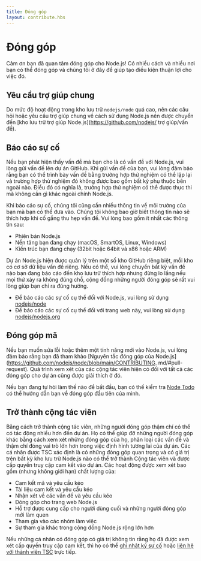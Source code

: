 ```yaml
---
title: Đóng góp
layout: contribute.hbs
---
```


# Đóng góp

Cảm ơn bạn đã quan tâm đóng góp cho Node.js! Có nhiều cách và nhiều nơi bạn có
thể đóng góp và chúng tôi ở đây để giúp tạo điều kiện thuận lợi cho việc đó.

## Yêu cầu trợ giúp chung

Do mức độ hoạt động trong kho lưu trữ `nodejs/node` quá cao, nên các câu hỏi
hoặc yêu cầu trợ giúp chung về cách sử dụng Node.js nên được chuyển đến [kho lưu
trữ trợ giúp Node.js](https://github.com/nodejs/ trợ giúp/vấn đề).

## Báo cáo sự cố

Nếu bạn phát hiện thấy vấn đề mà bạn cho là có vấn đề với Node.js, vui lòng gửi
vấn đề lên dự án GitHub. Khi gửi vấn đề của bạn, vui lòng đảm bảo rằng bạn có
thể trình bày vấn đề bằng trường hợp thử nghiệm có thể lặp lại và trường hợp thử
nghiệm đó không được bao gồm bất kỳ phụ thuộc bên ngoài nào. Điều đó có nghĩa
là, trường hợp thử nghiệm có thể được thực thi mà không cần gì khác ngoài chính
Node.js.

Khi báo cáo sự cố, chúng tôi cũng cần nhiều thông tin về môi trường của bạn mà
bạn có thể đưa vào. Chúng tôi không bao giờ biết thông tin nào sẽ thích hợp khi
cố gắng thu hẹp vấn đề. Vui lòng bao gồm ít nhất các thông tin sau:

* Phiên bản Node.js
* Nền tảng bạn đang chạy (macOS, SmartOS, Linux, Windows)
* Kiến trúc bạn đang chạy (32bit hoặc 64bit và x86 hoặc ARM)

Dự án Node.js hiện được quản lý trên một số kho GitHub riêng biệt, mỗi kho có cơ
sở dữ liệu vấn đề riêng. Nếu có thể, vui lòng chuyển bất kỳ vấn đề nào bạn đang
báo cáo đến kho lưu trữ thích hợp nhưng đừng lo lắng nếu mọi thứ xảy ra không
đúng chỗ, cộng đồng những người đóng góp sẽ rất vui lòng giúp bạn chỉ ra đúng
hướng.

* Để báo cáo các sự cố cụ thể đối với Node.js, vui lòng sử dụng
  [nodejs/node](https://github.com/nodejs/node)
* Để báo cáo các sự cố cụ thể đối với trang web này, vui lòng sử dụng
  [nodejs/nodejs.org](https://github.com/nodejs/nodejs.org/issues)

## Đóng góp mã

Nếu bạn muốn sửa lỗi hoặc thêm một tính năng mới vào Node.js, vui lòng đảm bảo
rằng bạn đã tham khảo [Nguyên tắc đóng góp của
Node.js](https://github.com/nodejs/node/blob/main/CONTRIBUTING.
md/#pull-request). Quá trình xem xét của các cộng tác viên hiện có đối với tất
cả các đóng góp cho dự án cũng được giải thích ở đó.

Nếu bạn đang tự hỏi làm thế nào để bắt đầu, bạn có thể kiểm tra [Node
Todo](https://www.nodetodo.org/) có thể hướng dẫn bạn về đóng góp đầu tiên của
mình.

## Trở thành cộng tác viên

Bằng cách trở thành cộng tác viên, những người đóng góp thậm chí có thể có tác
động nhiều hơn đến dự án. Họ có thể giúp đỡ những người đóng góp khác bằng cách
xem xét những đóng góp của họ, phân loại các vấn đề và thậm chí đóng vai trò lớn
hơn trong việc định hình tương lai của dự án. Các cá nhân được TSC xác định là
có những đóng góp quan trọng và có giá trị trên bất kỳ kho lưu trữ Node.js nào
có thể trở thành Cộng tác viên và được cấp quyền truy cập cam kết vào dự án. Các
hoạt động được xem xét bao gồm (nhưng không giới hạn) chất lượng của:

* Cam kết mã và yêu cầu kéo
* Tài liệu cam kết và yêu cầu kéo
* Nhận xét về các vấn đề và yêu cầu kéo
* Đóng góp cho trang web Node.js
* Hỗ trợ được cung cấp cho người dùng cuối và những người đóng góp mới làm quen
* Tham gia vào các nhóm làm việc
* Sự tham gia khác trong cộng đồng Node.js rộng lớn hơn

Nếu những cá nhân có đóng góp có giá trị không tin rằng họ đã được xem xét cấp
quyền truy cập cam kết, thì họ có thể [ghi nhật ký sự
cố](https://github.com/nodejs/TSC/issues) hoặc [liên hệ với thành viên
TSC](https://github.com/nodejs/node#tsc-technical-steering-committee) trực
tiếp.
